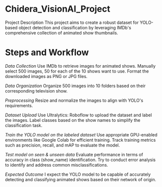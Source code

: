 # Chidera_VisionAI_Project
Project Description
This project aims to create a robust dataset for YOLO-based object detection and classification by leveraging IMDb's comprehensive collection of animated show thumbnails.

# Steps and Workflow
*Data Collection*
Use IMDb to retrieve images for animated shows.
Manually select 500 images, 50 for each of the 10 shows want to use.
Format the downloaded images as PNG or JPG files.

*Data Organization*
Organize 500 images into 10 folders based on their corresponding television show.

*Preprocessing*
Resize and normalize the images to align with YOLO's requirements.

*Dataset Upload*
Use Ultralytics: Roboflow to upload the dataset and label the images.
Label classes based on the show names to simplify the classification task.

*Train the YOLO model on the labeled dataset*
Use appropriate GPU-enabled environments like Google Colab for efficient training.
Track training metrics such as precision, recall, and mAP to evaluate the model.

*Test model on seen & unseen data*
Evaluate performance in terms of accuracy in class (show_name) identification.
Try to conduct error analysis to identify and address common misclassifications.

*Expected Outcome*
I expect the YOLO model to be capable of accurately detecting and classifying animated shows based on their network of origin.
